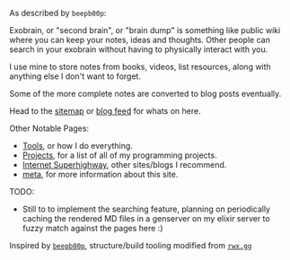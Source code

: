As described by `beepb00p`:

Exobrain, or "second brain", or "brain dump" is something like public wiki where you can keep your notes, ideas and thoughts. Other people can search in your exobrain without having to physically interact with you.

I use mine to store notes from books, videos, list resources, along with anything else I don't want to forget. 

Some of the more complete notes are converted to blog posts eventually.

Head to the [sitemap](/sitemap) or [blog feed](/feed) for whats on here.

Other Notable Pages:

  - [Tools](/tools), or how I do everything.
  - [Projects](/projects), for a list of all of my programming projects.
  - [Internet Superhighway](/superhighway), other sites/blogs I recommend.
  - [meta](/meta), for more information about this site.

TODO:

- Still to to implement the searching feature, planning on periodically caching the rendered MD files in a genserver on my elixir server to fuzzy match against the pages here :)

Inspired by [`beepb00p`](https://beepb00p.xyz/exobrain/exobrain.html), structure/build tooling modified from [`rwx.gg`](https://gitlab.com/rwx.gg/README)

